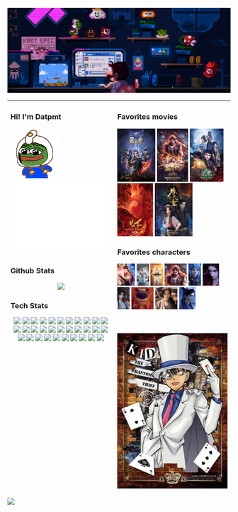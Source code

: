 <img src='images/top.gif'></img>
<table>
  <thead>
    <tr>
      <th valign="top" width="800">
        <div>
          <h3 align="left">Hi! I'm Datpmt</h3>
          <img align="left" src='images/pepe_wiggle.gif'></img>
          <img src="github-metrics.svg" alt="Metrics">
        </div>
        <div class="github-stats">
          <h3 align="left">Github Stats</h3>

![](https://github-readme-streak-stats.herokuapp.com/?user=datpmt&theme=radical&hide_border=false)
        </div>
        <div class="Tech-stats">
          <h3 align="left">Tech Stats</h3>
          <img src='https://user-images.githubusercontent.com/25181517/192603745-7d34df9e-7756-4756-a539-6a61badf7a80.png' width='20'>
          <img src='https://user-images.githubusercontent.com/25181517/117447155-6a868a00-af3d-11eb-9cfe-245df15c9f3f.png' width='20'>
          <img src='https://user-images.githubusercontent.com/25181517/192106073-90fffafe-3562-4ff9-a37e-c77a2da0ff58.png' width='20'>
          <img src='https://user-images.githubusercontent.com/25181517/192107858-fe19f043-c502-4009-8c47-476fc89718ad.png' width='20'>
          <img src='https://user-images.githubusercontent.com/25181517/192108374-8da61ba1-99ec-41d7-80b8-fb2f7c0a4948.png' width='20'>
          <img src='https://user-images.githubusercontent.com/25181517/192108376-c675d39b-90f6-4073-bde6-5a9291644657.png' width='20'>
          <img src='https://user-images.githubusercontent.com/25181517/192108375-268c35e6-ab26-44b2-88bf-e3121a4e5083.png' width='20'>
          <img src='https://user-images.githubusercontent.com/25181517/192108891-d86b6220-e232-423a-bf5f-90903e6887c3.png' width='20'>
          <img src='https://user-images.githubusercontent.com/25181517/192109061-e138ca71-337c-4019-8d42-4792fdaa7128.png' width='20'>
          <img src='https://user-images.githubusercontent.com/25181517/183912952-83784e94-629d-4c34-a961-ae2ae795b662.png' width='20'>
          <img src='https://user-images.githubusercontent.com/25181517/192158954-f88b5814-d510-4564-b285-dff7d6400dad.png' width='20'>
          <img src='https://user-images.githubusercontent.com/25181517/183898674-75a4a1b1-f960-4ea9-abcb-637170a00a75.png' width='20'>
          <img src='https://user-images.githubusercontent.com/25181517/183898054-b3d693d4-dafb-4808-a509-bab54cf5de34.png' width='20'>
          <img src='https://user-images.githubusercontent.com/25181517/189715289-df3ee512-6eca-463f-a0f4-c10d94a06b2f.png' width='20'>
          <img src='https://user-images.githubusercontent.com/25181517/183049794-a3dfaddd-22ee-4ffe-b0b4-549ccd4879f9.png' width='20'>
          <img src='https://user-images.githubusercontent.com/25181517/187955008-981340e6-b4cc-441b-80cf-7a5e94d29e7e.png' width='20'>
          <img src='https://user-images.githubusercontent.com/25181517/183423507-c056a6f9-1ba8-4312-a350-19bcbc5a8697.png' width='20'>
          <img src='https://user-images.githubusercontent.com/25181517/183570228-6a040b9f-3ddf-47a2-a201-743121dac664.png' width='20'>
          <img src='https://user-images.githubusercontent.com/25181517/192603748-3ac17112-3653-4257-80da-a57334b11411.png' width='20'>
          <img src='https://user-images.githubusercontent.com/25181517/192603750-4142ae75-10fa-4b61-a773-8b2052834357.png' width='20'>
          <img src='https://user-images.githubusercontent.com/25181517/117208740-bfb78400-adf5-11eb-97bb-09072b6bedfc.png' width='20'>
          <img src='https://user-images.githubusercontent.com/25181517/183896128-ec99105a-ec1a-4d85-b08b-1aa1620b2046.png' width='20'>
          <img src='https://user-images.githubusercontent.com/25181517/117208736-bdedc080-adf5-11eb-912f-61c7d43705f6.png' width='20'>
          <img src='https://user-images.githubusercontent.com/25181517/182884894-d3fa6ee0-f2b4-4960-9961-64740f533f2a.png' width='20'>
          <img src='https://user-images.githubusercontent.com/25181517/192158606-7c2ef6bd-6e04-47cf-b5bc-da2797cb5bda.png' width='20'>
          <img src='https://user-images.githubusercontent.com/25181517/117207330-263ba280-adf4-11eb-9b97-0ac5b40bc3be.png' width='20'>
          <img src='https://user-images.githubusercontent.com/25181517/182534006-037f08b5-8e7b-4e5f-96b6-5d2a5558fa85.png' width='20'>
          <img src='https://user-images.githubusercontent.com/25181517/183345125-9a7cd2e6-6ad6-436f-8490-44c903bef84c.png' width='20'>
          <img src='https://user-images.githubusercontent.com/25181517/183896132-54262f2e-6d98-41e3-8888-e40ab5a17326.png' width='20'>
          <img src='https://user-images.githubusercontent.com/25181517/183569191-f32cdf03-673f-4ae3-809b-3a8b376bb8a2.png' width='20'>
          <img src='https://user-images.githubusercontent.com/25181517/186884153-99edc188-e4aa-4c84-91b0-e2df260ebc33.png' width='20'>
          <img src='https://user-images.githubusercontent.com/25181517/189716855-2c69ca7a-5149-4647-936d-780610911353.png' width='20'>
        </div>
      </th>
      <th valign="top" align="left" width="800">
        <div>
          <h3 align="left">Favorites movies</h3>
          <img width='auto' height='120' src='images/tinh_than_bien.jpeg'></img>
          <img width='auto' height='120' src='images/tay_hanh_ky.webp'></img>
          <img width='auto' height='120' src='images/nguyen_long.webp'></img>
          <img width='auto' height='120' src='images/natra_ma_dong.jpeg'></img>
          <img width='auto' height='120' src='images/quyen_tu_luong.jpeg'></img>
        </div>
        <div>
          <h3 align="left">Favorites characters</h3>
            <img width='auto' height='50' src='images/characters/tan_vu.jpeg'></img>
            <img width='auto' height='50' src='images/characters/sat_am.jpeg'></img>
            <img width='auto' height='50' src='images/characters/duong_tang.jpeg'></img>
            <img width='auto' height='50' src='images/characters/ngo_khong.jpeg'></img>
            <img width='auto' height='50' src='images/characters/tieu_dao.jpeg'></img>
            <img width='auto' height='50' src='images/characters/doi_vo_ky.jpeg'></img>
            <img width='auto' height='50' src='images/characters/tuong_vy.jpeg'></img>
            <img width='auto' height='50' src='images/characters/natra.jpeg'></img>
            <img width='auto' height='50' src='images/characters/do_le.jpeg'></img>
            <img width='auto' height='50' src='images/characters/kinh_huyen.webp'></img>
        </div>
        </br>
        </br>
        </br>
        <img src='images/kid.png'></img>
      </th>
    </tr>
  </thead>
</table>

[![](https://visitcount.itsvg.in/api?id=datpmt&icon=0&color=0)](https://visitcount.itsvg.in)
